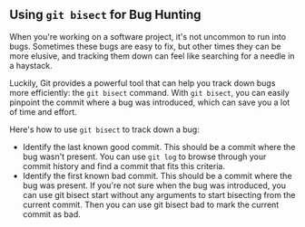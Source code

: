 ## Using `git bisect` for Bug Hunting

When you're working on a software project, it's not uncommon to run into bugs. Sometimes these bugs are easy to fix, but other times they can be more elusive, and tracking them down can feel like searching for a needle in a haystack.

Luckily, Git provides a powerful tool that can help you track down bugs more efficiently: the `git bisect` command. With `git bisect`, you can easily pinpoint the commit where a bug was introduced, which can save you a lot of time and effort.

Here's how to use `git bisect` to track down a bug:

* Identify the last known good commit. This should be a commit where the bug wasn't present. You can use `git log` to browse through your commit history and find a commit that fits this criteria.
* Identify the first known bad commit. This should be a commit where the bug was present. If you're not sure when the bug was introduced, you can use git bisect start without any arguments to start bisecting from the current commit. Then you can use git bisect bad to mark the current commit as bad.
